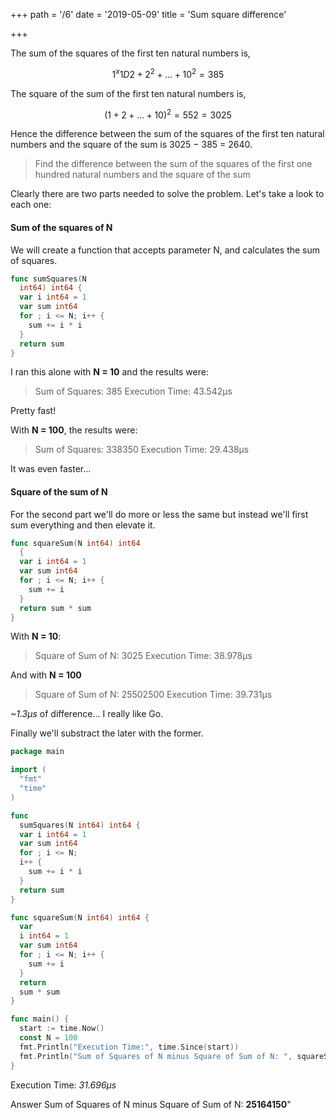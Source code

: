 +++
path = '/6'
date = '2019-05-09'
title = 'Sum square difference'

+++

The sum of the squares of the first ten natural numbers is,

$$
1^x1D2 + 2^2 + ... + 10^2 = 385
$$

The square of the sum of the first ten natural numbers is,

$$
(1 + 2 + ... + 10)^2 = 552 = 3025
$$

Hence the difference between the sum of the squares of the first ten natural numbers and the square of the sum is 3025 − 385 = 2640.

> Find the difference between the sum of the squares of the first one hundred natural numbers and the square of the sum

Clearly there are two parts needed to solve the problem. Let's take a look to each one:

#### Sum of the squares of N

We will create a function that accepts parameter N, and calculates the sum of squares.

```go
func sumSquares(N
  int64) int64 {
  var i int64 = 1
  var sum int64
  for ; i <= N; i++ {
    sum += i * i
  }
  return sum
}
```

I ran this alone with **N = 10** and the results were:

> Sum of Squares: 385
> Execution Time: 43.542µs

Pretty fast!

With **N = 100**, the results were:

> Sum of Squares: 338350
> Execution Time: 29.438µs

It was even faster...

#### Square of the sum of N

For the second part we'll do more or less the same but instead we'll first sum everything and then elevate it.

```go
func squareSum(N int64) int64
  {
  var i int64 = 1
  var sum int64
  for ; i <= N; i++ {
    sum += i
  }
  return sum * sum
}
```

With **N = 10**:

> Square of Sum of N: 3025
> Execution Time: 38.978µs

And with **N = 100**

> Square of Sum of N: 25502500
> Execution Time: 39.731µs

_~1.3µs_ of difference... I really like Go.

Finally we'll substract the later with the former.

```go
package main

import (
  "fmt"
  "time"
)

func
  sumSquares(N int64) int64 {
  var i int64 = 1
  var sum int64
  for ; i <= N;
  i++ {
    sum += i * i
  }
  return sum
}

func squareSum(N int64) int64 {
  var
  i int64 = 1
  var sum int64
  for ; i <= N; i++ {
    sum += i
  }
  return
  sum * sum
}

func main() {
  start := time.Now()
  const N = 100
  fmt.Println("Execution Time:", time.Since(start))
  fmt.Println("Sum of Squares of N minus Square of Sum of N: ", squareSum(N)-sumSquares(N))
}
```

Execution Time: _31.696µs_

Answer
Sum of Squares of N minus Square of Sum of N: **25164150**"
